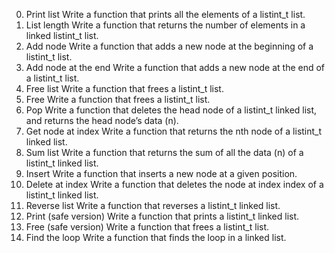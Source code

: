 0. Print list
Write a function that prints all the elements of a listint_t list.
1. List length
Write a function that returns the number of elements in a linked listint_t list.
2. Add node
Write a function that adds a new node at the beginning of a listint_t list.
3. Add node at the end
Write a function that adds a new node at the end of a listint_t list.
4. Free list
Write a function that frees a listint_t list.
5. Free
Write a function that frees a listint_t list.
6. Pop
Write a function that deletes the head node of a listint_t linked list, and returns the head node’s data (n).
7. Get node at index
Write a function that returns the nth node of a listint_t linked list.
8. Sum list
Write a function that returns the sum of all the data (n) of a listint_t linked list.
9. Insert
Write a function that inserts a new node at a given position.
10. Delete at index
Write a function that deletes the node at index index of a listint_t linked list.
11. Reverse list
Write a function that reverses a listint_t linked list.
12. Print (safe version)
Write a function that prints a listint_t linked list.
13. Free (safe version)
Write a function that frees a listint_t list.
14. Find the loop
Write a function that finds the loop in a linked list.
